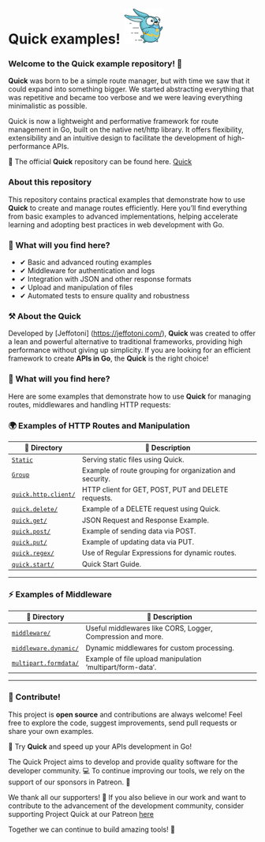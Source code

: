 
# Quick examples! ![Quick Logo](/quick.png)
  

### Welcome to the Quick example repository! 🚀

 **Quick** was born to be a simple route manager, but with time we saw that it could expand into something bigger.
We started abstracting everything that was repetitive and became too verbose and we were leaving everything minimalistic as possible.

Quick is now a lightweight and performative framework for route management in Go, built on the native net/http library. It offers flexibility, extensibility and an intuitive design to facilitate the development of high-performance APIs.

📌 The official **Quick** repository can be found here. [Quick](https://github.com/jeffotoni/quick)

### About this repository

This repository contains practical examples that demonstrate how to use **Quick** to create and manage routes efficiently. Here you’ll find everything from basic examples to advanced implementations, helping accelerate learning and adopting best practices in web development with Go.

### 📌 What will you find here?

- ✔ Basic and advanced routing examples
- ✔ Middleware for authentication and logs
- ✔ Integration with JSON and other response formats
- ✔ Upload and manipulation of files
- ✔ Automated tests to ensure quality and robustness

### ⚒️ About the Quick

Developed by [Jeffotoni] (https://jeffotoni.com/),  **Quick** was created to offer a lean and powerful alternative to traditional frameworks, providing high performance without giving up simplicity. If you are looking for an efficient framework to create **APIs in Go**, the **Quick** is the right choice!

### 📌 What will you find here?

Here are some examples that demonstrate how to use **Quick** for managing routes, middlewares and handling HTTP requests:

### 🌍 Examples of HTTP Routes and Manipulation

| 📂 Directory   | 📌 Description   |
|---------------------------|---------------------------------------------------------|
| [`Static`](/static/) | Serving static files using Quick.   |
| [`Group`](/group/) | Example of route grouping for organization and security. |
| [`quick.http.client/`](quick.http.client/) | HTTP client for GET, POST, PUT and DELETE requests. |
| [`quick.delete/`](quick.delete/) | Example of a DELETE request using Quick.   |
| [`quick.get/`](quick.get/) | JSON Request and Response Example.   |
| [`quick.post/`](quick.post/) | Example of sending data via POST.   |
| [`quick.put/`](quick.put/) | Example of updating data via PUT.   |
| [`quick.regex/`](quick.regex/) | Use of Regular Expressions for dynamic routes.   |
| [`quick.start/`](quick.start/) | Quick Start Guide.   |

---

### ⚡ Examples of Middleware

| 📂 Directory   | 📌 Description   |
|------------------------------|------------------------------------------------------------|
| [`middleware/`](middleware)  | Useful middlewares like CORS, Logger, Compression and more.   |
| [`middleware.dynamic/`](middleware.dynamic/) | Dynamic middlewares for custom processing. |
| [`multipart.formdata/`](multipart.formdata/) | Example of file upload manipulation ‘multipart/form-data‘. |

---
### 🤝 Contribute!

This project is **open source** and contributions are always welcome! Feel free to explore the code, suggest improvements, send pull requests or share your own examples.

🚀 Try **Quick** and speed up your APIs development in Go!

The Quick Project aims to develop and provide quality software for the developer community. 💻 To continue improving our tools, we rely on the support of our sponsors in Patreon. 🤝

We thank all our supporters! 🙌 If you also believe in our work and want to contribute to the advancement of the development community, consider supporting Project Quick at our Patreon [here](https://www.patreon.com/jeffotoni_quick)

Together we can continue to build amazing tools! 🚀